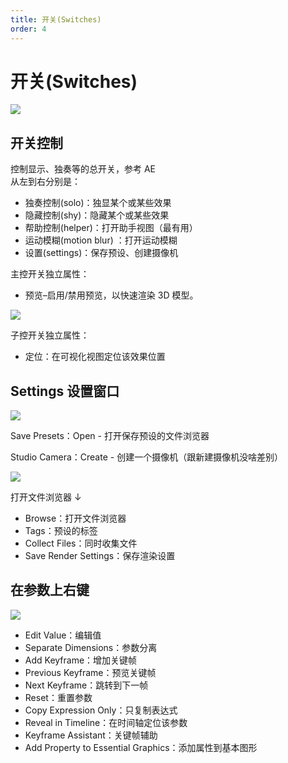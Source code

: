 ```yaml
---
title: 开关(Switches)
order: 4
---
```


# 开关(Switches)

![](https://mir.yuelili.com/user/AE/plugins/particular/stardust-006.bmp)

## 开关控制

控制显示、独奏等的总开关，参考 AE  
从左到右分别是：

- 独奏控制(solo)：独显某个或某些效果
- 隐藏控制(shy)：隐藏某个或某些效果
- 帮助控制(helper)：打开助手视图（最有用）
- 运动模糊(motion blur) ：打开运动模糊
- 设置(settings)：保存预设、创建摄像机

主控开关独立属性：

- 预览–启用/禁用预览，以快速渲染 3D 模型。

![](https://mir.yuelili.com/user/AE/plugins/particular/stardust-emitter-001.bmp)

子控开关独立属性：

- 定位：在可视化视图定位该效果位置

## Settings 设置窗口

![](https://mir.yuelili.com/user/AE/plugins/particular/stardust-014.bmp)

Save Presets：Open - 打开保存预设的文件浏览器

Studio Camera：Create - 创建一个摄像机（跟新建摄像机没啥差别）

![](https://mir.yuelili.com/user/AE/plugins/particular/stardust-015.bmp)

打开文件浏览器 ↓

- Browse：打开文件浏览器
- Tags：预设的标签
- Collect Files：同时收集文件
- Save Render Settings：保存渲染设置

## 在参数上右键

![](https://mir.yuelili.com/user/AE/plugins/particular/stardust-055.png)

- Edit Value：编辑值
- Separate Dimensions：参数分离
- Add Keyframe：增加关键帧
- Previous Keyframe：预览关键帧
- Next Keyframe：跳转到下一帧
- Reset：重置参数
- Copy Expression Only：只复制表达式
- Reveal in Timeline：在时间轴定位该参数
- Keyframe Assistant：关键帧辅助
- Add Property to Essential Graphics：添加属性到基本图形
